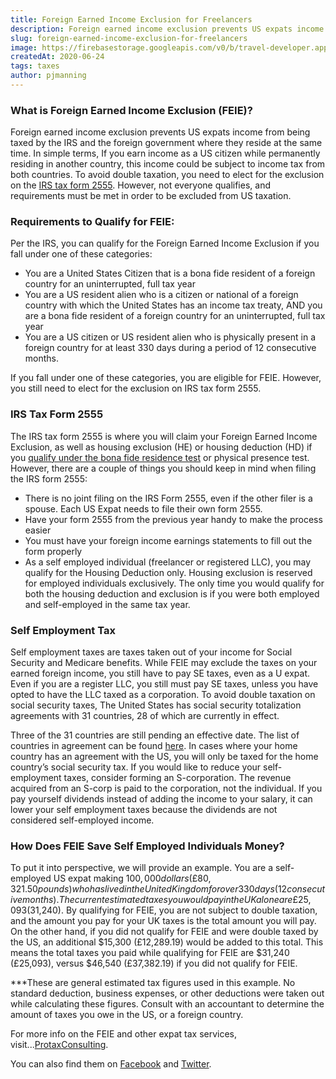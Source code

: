 ```yaml
---
title: Foreign Earned Income Exclusion for Freelancers
description: Foreign earned income exclusion prevents US expats income from being taxed by the IRS and the foreign government where they reside at the same time.
slug: foreign-earned-income-exclusion-for-freelancers
image: https://firebasestorage.googleapis.com/v0/b/travel-developer.appspot.com/o/posts%2Fforeign-earned-income-exclusion-for-freelancers%2Fexpat-foreign-earned-income-exclusion.jpg?alt=media&token=ac304690-3ffd-439c-91af-84f3d7df80fe
createdAt: 2020-06-24
tags: taxes
author: pjmanning
---
```


### What is Foreign Earned Income Exclusion (FEIE)?

Foreign earned income exclusion prevents US expats income from being taxed by the IRS and the foreign government where they reside at the same time. In simple terms, If you earn income as a US citizen while permanently residing in another country, this income could be subject to income tax from both countries. To avoid double taxation, you need to elect for the exclusion on the [IRS tax form 2555](https://www.irs.gov/forms-pubs/about-form-2555). However, not everyone qualifies, and requirements must be met in order to be excluded from US taxation.

### Requirements to Qualify for FEIE:

Per the IRS, you can qualify for the Foreign Earned Income Exclusion if you fall under one of these categories:

-   You are a United States Citizen that is a bona fide resident of a foreign country for an uninterrupted, full tax year
-   You are a US resident alien who is a citizen or national of a foreign country with which the United States has an income tax treaty, AND you are a bona fide resident of a foreign country for an uninterrupted, full tax year
-   You are a US citizen or US resident alien who is physically present in a foreign country for at least 330 days during a period of 12 consecutive months.

If you fall under one of these categories, you are eligible for FEIE. However, you still need to elect for the exclusion on IRS tax form 2555.

### IRS Tax Form 2555

The IRS tax form 2555 is where you will claim your Foreign Earned Income Exclusion, as well as housing exclusion (HE) or housing deduction (HD) if you [qualify under the bona fide residence test](https://protaxconsulting.com/services/individuals/u-s-expats/bona-fide-resident-test/) or physical presence test. However, there are a couple of things you should keep in mind when filing the IRS form 2555:

-   There is no joint filing on the IRS Form 2555, even if the other filer is a spouse. Each US Expat needs to file their own form 2555.
-   Have your form 2555 from the previous year handy to make the process easier
-   You must have your foreign income earnings statements to fill out the form properly
-   As a self employed individual (freelancer or registered LLC), you may qualify for the Housing Deduction only. Housing exclusion is reserved for employed individuals exclusively. The only time you would qualify for both the housing deduction and exclusion is if you were both employed and self-employed in the same tax year.

### Self Employment Tax

Self employment taxes are taxes taken out of your income for Social Security and Medicare benefits. While FEIE may exclude the taxes on your earned foreign income, you still have to pay SE taxes, even as a U expat. Even if you are a register LLC, you still must pay SE taxes, unless you have opted to have the LLC taxed as a corporation. To avoid double taxation on social security taxes, The United States has social security totalization agreements with 31 countries, 28 of which are currently in effect.

Three of the 31 countries are still pending an effective date. The list of countries in agreement can be found [here](https://www.ssa.gov/policy/docs/ssb/v78n4/v78n4p1.html#:~:text=When%20entering%20into%20a%20totalization,agreements%20have%20three%20main%20purposes.). In cases where your home country has an agreement with the US, you will only be taxed for the home country’s social security tax. If you would like to reduce your self-employment taxes, consider forming an S-corporation. The revenue acquired from an S-corp is paid to the corporation, not the individual. If you pay yourself dividends instead of adding the income to your salary, it can lower your self employment taxes because the dividends are not considered self-employed income.

### How Does FEIE Save Self Employed Individuals Money?

To put it into perspective, we will provide an example. You are a self-employed US expat making $100,000 dollars (£80,321.50 pounds) who has lived in the United Kingdom for over 330 days (12 consecutive months). The current estimated taxes you would pay in the UK alone are  £25,093 ($31,240). By qualifying for FEIE, you are not subject to double taxation, and the amount you pay for your UK taxes is the total amount you will pay. On the other hand, if you did not qualify for FEIE and were double taxed by the US, an additional $15,300 (£12,289.19) would be added to this total. This means the total taxes you paid while qualifying for FEIE are $31,240 (£25,093), versus \$46,540 (£37,382.19) if you did not qualify for FEIE.

\*\*\*These are general estimated tax figures used in this example. No standard deduction, business expenses, or other deductions were taken out while calculating these figures. Consult with an accountant to determine the amount of taxes you owe in the US, or a foreign country.

For more info on the FEIE and other expat tax services, visit...[ProtaxConsulting](https://protaxconsulting.com/).

You can also find them on [Facebook](https://www.facebook.com/Protaxconsulting/) and [Twitter](https://twitter.com/protaxconsult).
